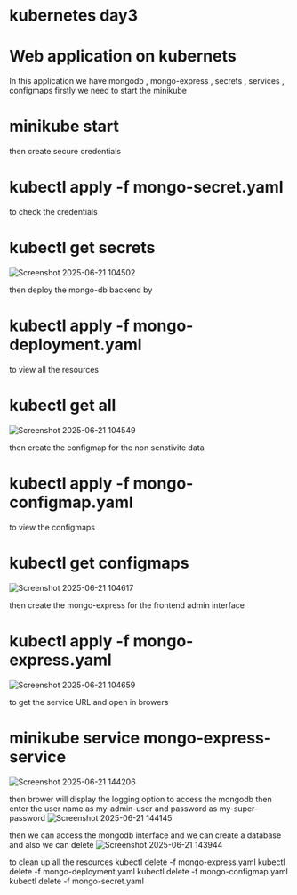 # kubernetes day3
# Web application on kubernets
In this application we have mongodb , mongo-express , secrets , services , configmaps
firstly we need to start the minikube 
# minikube start

then create secure credentials
# kubectl apply -f mongo-secret.yaml
to check the credentials
# kubectl get secrets
![Screenshot 2025-06-21 104502](https://github.com/user-attachments/assets/164d2cf3-991a-4060-a7fb-7a46b223f75a)



then deploy the mongo-db backend by 
# kubectl apply -f mongo-deployment.yaml
to view all the resources 
# kubectl get all
![Screenshot 2025-06-21 104549](https://github.com/user-attachments/assets/25607bc1-7ed2-4f1c-8676-0cd743efb6a9)


then create the configmap for the non senstivite data
# kubectl apply -f mongo-configmap.yaml
to view the configmaps 
# kubectl get configmaps
![Screenshot 2025-06-21 104617](https://github.com/user-attachments/assets/d8a378ba-0106-47d7-b0d5-3f108df6cd88)


then create the mongo-express for the frontend admin interface
# kubectl apply -f mongo-express.yaml
![Screenshot 2025-06-21 104659](https://github.com/user-attachments/assets/fc477f99-3c52-47e7-b89e-8466743e0004)

to get the service URL and open in browers
# minikube service mongo-express-service
![Screenshot 2025-06-21 144206](https://github.com/user-attachments/assets/436f184e-7626-4e8b-9d6b-3836cd1f80e2)

then brower will display the logging option to access the mongodb 
then enter the user name as my-admin-user
and password as my-super-password 
![Screenshot 2025-06-21 144145](https://github.com/user-attachments/assets/3f788623-a035-4e96-821b-cfc202bb767e)

then we can access the mongodb interface and we can create a database and also we can delete 
![Screenshot 2025-06-21 143944](https://github.com/user-attachments/assets/e3ff53db-0d00-48d3-b449-7862efcf3a81)


to clean up all the resources 
kubectl delete -f mongo-express.yaml
kubectl delete -f mongo-deployment.yaml
kubectl delete -f mongo-configmap.yaml
kubectl delete -f mongo-secret.yaml

